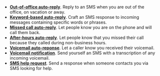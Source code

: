 * [**Out-of-office auto-reply**](./ooo-autoreplies.md). Reply to an SMS when you are out of the office, on vacation or away. 
* [**Keyword-based auto-reply**](./keywords.md). Craft an SMS response to incoming messages containing specific words or phrases. 
* [**Missed call auto-reply**](./missed-call.md). Let people know you are on the phone and will call them back.
* [**After-hours auto-reply**](./after-hours.md). Let people know that you missed their call because they called during non-business hours. 
* [**Voicemail auto-reponse**](./voicemail-autoresponse.md). Let a caller know you received their voicemail. 
* [**Voicemail notification**](./voicemail-notification.md). Send yourself an SMS with a transcription of any incoming voicemail. 
* [**SMS help request**](./help-request.md). Send a response when someone contacts you via SMS looking for help. 
